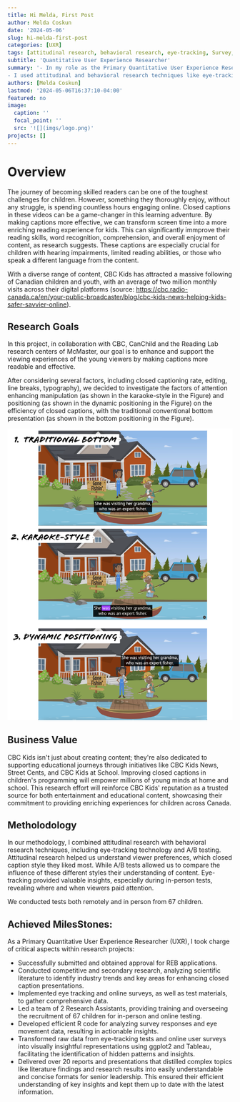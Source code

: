 ```yaml
---
title: Hi Melda, First Post
author: Melda Coskun
date: '2024-05-06'
slug: hi-melda-first-post
categories: [UXR]
tags: [attitudinal research, behavioral research, eye-tracking, Survey, A/B testing, in-person test, remote-test]
subtitle: 'Quantitative User Experience Researcher'
summary: '- In my role as the Primary Quantitative User Experience Researcher (UXR), I was responsible for managing the entire project lifecycle, overseeing timelines, and ensuring milestones were met while meeting the expectations of stakeholders. 
- I used attitudinal and behavioral research techniques like eye-tracking and A/B testing to enhance the viewing and reading experience of the viewers of CBC Kids.'
authors: [Melda Coskun]
lastmod: '2024-05-06T16:37:10-04:00'
featured: no
image:
  caption: ''
  focal_point: ''
  src: '![](imgs/logo.png)'
projects: []
---
```


# Overview
The journey of becoming skilled readers can be one of the toughest challenges for children. However, something they thoroughly enjoy, without any struggle, is spending countless hours engaging online. Closed captions in these videos can be a game-changer in this learning adventure. By making captions more effective, we can transform screen time into a more enriching reading experience for kids. This can significantly immprove their reading skills, word recognition, comprehension, and overall enjoyment of content, as research suggests. These captions are especially crucial for children with hearing impairments, limited reading abilities, or those who speak a different language from the content.

With a diverse range of content, CBC Kids has attracted a massive following of Canadian children and youth, with an average of two million monthly visits across their digital platforms (source: <https://cbc.radio-canada.ca/en/your-public-broadcaster/blog/cbc-kids-news-helping-kids-safer-savvier-online>).

## Research Goals 
In this project, in collaboration with CBC, CanChild and the Reading Lab research centers of McMaster, our goal is to enhance and support the viewing experiences of the young viewers by making captions more readable and effective.

After considering several factors, including closed captioning rate, editing, line breaks, typography), we decided to investigate the factors of attention enhancing manipulation (as shown in the karaoke-style in the Figure) and positioning (as shown in the dynamic positioning in the Figure) on the efficiency of closed captions, with the traditional conventional bottom presentation (as shown in the bottom positioning in the Figure).

![](imgs/factors.png)

## Business Value 
CBC Kids isn't just about creating content; they're also dedicated to supporting educational journeys through initiatives like CBC Kids News, Street Cents, and CBC Kids at School. Improving closed captions in children's programming will empower millions of young minds at home and school. This research effort will reinforce CBC Kids' reputation as a trusted source for both entertainment and educational content, showcasing their commitment to providing enriching experiences for children across Canada.

## Metholodology 
In our methodology, I combined attitudinal research with behavioral research techniques, including eye-tracking technology and A/B testing. Attitudinal research helped us understand viewer preferences, which closed caption style they liked most. While A/B tests allowed us to compare the influence of these different styles their understanding of content. Eye-tracking provided valuable insights, especially during in-person tests, revealing where and when viewers paid attention.

We conducted tests both remotely and in person from 67 children.

## Achieved MilesStones:

As a Primary Quantitative User Experience Researcher (UXR), I took charge of critical aspects within research projects:

-   Successfully submitted and obtained approval for REB applications.
-   Conducted competitive and secondary research, analyzing scientific literature to identify industry trends and key areas for enhancing closed caption presentations.
-   Implemented eye tracking and online surveys, as well as test materials, to gather comprehensive data.
-   Led a team of 2 Research Assistants, providing training and overseeing the recruitment of 67 children for in-person and online testing.
-   Developed efficient R code for analyzing survey responses and eye movement data, resulting in actionable insights.
-   Transformed raw data from eye-tracking tests and online user surveys into visually insightful representations using ggplot2 and Tableau, facilitating the identification of hidden patterns and insights.
-   Delivered over 20 reports and presentations that distilled complex topics like literature findings and research results into easily understandable and concise formats for senior leadership. This ensured their efficient understanding of key insights and kept them up to date with the latest information.

